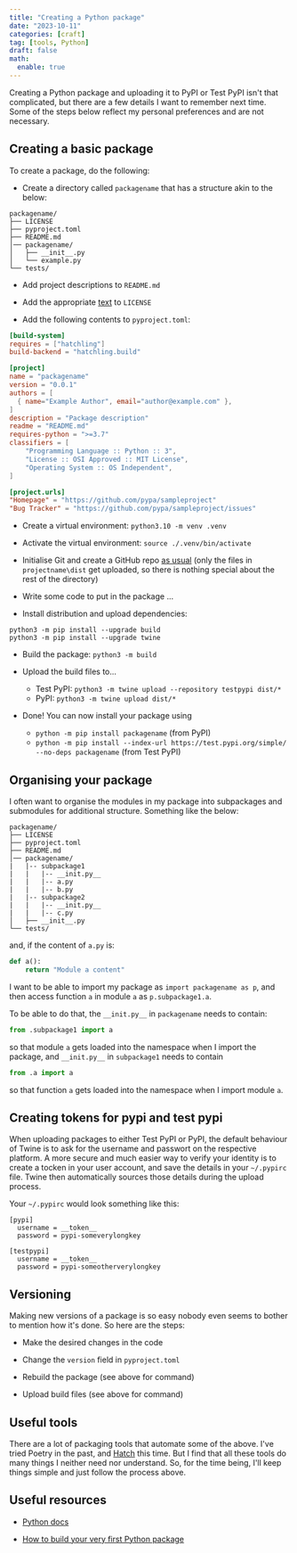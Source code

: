 ```yaml
---
title: "Creating a Python package"
date: "2023-10-11"
categories: [craft]
tag: [tools, Python]
draft: false
math:
  enable: true
---
```


Creating a Python package and uploading it to PyPI or Test PyPI isn't that complicated, but there are a few details I want to remember next time. Some of the steps below reflect my personal preferences and are not necessary.


## Creating a basic package

To create a package, do the following:

- Create a directory called `packagename` that has a structure akin to the below:

```
packagename/
├── LICENSE
├── pyproject.toml
├── README.md
│── packagename/
│   ├── __init__.py
│   └── example.py
└── tests/
```

- Add project descriptions to `README.md`

- Add the appropriate [text](https://choosealicense.com) to `LICENSE`
  
- Add the following contents to `pyproject.toml`:

```toml
[build-system]
requires = ["hatchling"]
build-backend = "hatchling.build"

[project]
name = "packagename"
version = "0.0.1"
authors = [
  { name="Example Author", email="author@example.com" },
]
description = "Package description"
readme = "README.md"
requires-python = ">=3.7"
classifiers = [
    "Programming Language :: Python :: 3",
    "License :: OSI Approved :: MIT License",
    "Operating System :: OS Independent",
]

[project.urls]
"Homepage" = "https://github.com/pypa/sampleproject"
"Bug Tracker" = "https://github.com/pypa/sampleproject/issues"
```

- Create a virtual environment: `python3.10 -m venv .venv`

- Activate the virtual environment: `source ./.venv/bin/activate`

- Initialise Git and create a GitHub repo [as usual](https://fabiangunzinger.github.io/git/) (only the files in `projectname\dist` get uploaded, so there is nothing special about the rest of the directory)

- Write some code to put in the package ...

- Install distribution and upload dependencies:

```
python3 -m pip install --upgrade build
python3 -m pip install --upgrade twine
```

- Build the package: `python3 -m build`
  
- Upload the build files to...
  - Test PyPI: `python3 -m twine upload --repository testpypi dist/*`
  - PyPI: `python3 -m twine upload dist/*`

- Done! You can now install your package using

  - `python -m pip install packagename` (from PyPI)
  - `python -m pip install --index-url https://test.pypi.org/simple/ --no-deps packagename` (from Test PyPI)


## Organising your package

I often want to organise the modules in my package into subpackages and submodules for additional structure. Something like the below:

```
packagename/
├── LICENSE
├── pyproject.toml
├── README.md
│── packagename/
|   |-- subpackage1
|   |   |-- __init.py__
|   |   |-- a.py
|   |   |-- b.py
|   |-- subpackage2
|   |   |-- __init.py__
|   |   |-- c.py
│   ├── __init__.py
└── tests/
```

and, if the content of `a.py` is:

```python
def a():
    return "Module a content"
```

I want to be able to import my package as `import packagename as p`, and then access function `a` in module `a` as `p.subpackage1.a`.

To be able to do that, the `__init.py__` in `packagename` needs to contain:

```python
from .subpackage1 import a
```

so that module `a` gets loaded into the namespace when I import the package, and `__init.py__` in `subpackage1` needs to contain

```python
from .a import a
```

so that function `a` gets loaded into the namespace when I import module `a`.


## Creating tokens for pypi and test pypi

When uploading packages to either Test PyPI or PyPI, the default behaviour of Twine is to ask for the username and passwort on the respective platform. A more secure and much easier way to verify your identity is to create a tocken in your user account, and save the details in your `~/.pypirc` file. Twine then automatically sources those details during the upload process.

Your `~/.pypirc` would look something like this:

```
[pypi]
  username = __token__
  password = pypi-someverylongkey

[testpypi]
  username = __token__
  password = pypi-someotherverylongkey
```


## Versioning

Making new versions of a package is so easy nobody even seems to bother to mention how it's done. So here are the steps:

- Make the desired changes in the code

- Change the `version` field in `pyproject.toml`

- Rebuild the package (see above for command)

- Upload build files (see above for command)


## Useful tools

There are a lot of packaging tools that automate some of the above. I've tried Poetry in the past, and [Hatch](https://hatch.pypa.io/latest/) this time. But I find that all these tools do many things I neither need nor understand. So, for the time being, I'll keep things simple and just follow the process above.


## Useful resources

- [Python docs](https://packaging.python.org/en/latest/tutorials/packaging-projects/)

- [How to build your very first Python package](https://www.freecodecamp.org/news/build-your-first-python-package/)
